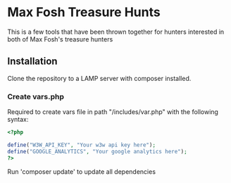 # Max Fosh Treasure Hunts

This is a few tools that have been thrown together for hunters interested in both of Max Fosh's treasure hunters

## Installation

Clone the repository to a LAMP server with composer installed.

### Create vars.php

Required to create vars file in path "/includes/var.php" with the following syntax:

```php
<?php

define("W3W_API_KEY", "Your w3w api key here");
define("GOOGLE_ANALYTICS", "Your google analytics here");
?>
```

Run 'composer update' to update all dependencies
